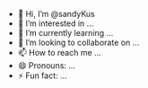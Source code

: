 - 👋 Hi, I’m @sandyKus
- 👀 I’m interested in ...
- 🌱 I’m currently learning ...
- 💞️ I’m looking to collaborate on ...
- 📫 How to reach me ...
- 😄 Pronouns: ...
- ⚡ Fun fact: ...

<!---
sandyKus/sandyKus is a ✨ special ✨ repository because its `README.md` (this file) appears on your GitHub profile.
You can click the Preview link to take a look at your changes.
--->
